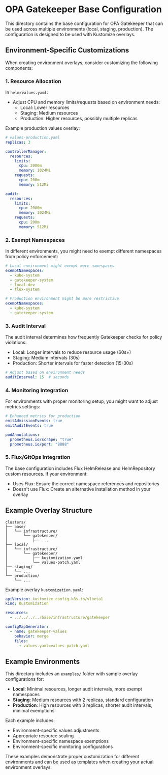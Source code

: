 # OPA Gatekeeper Base Configuration

This directory contains the base configuration for OPA Gatekeeper that can be used across multiple environments (local, staging, production). The configuration is designed to be used with Kustomize overlays.

## Environment-Specific Customizations

When creating environment overlays, consider customizing the following components:

### 1. Resource Allocation

In `helm/values.yaml`:
- Adjust CPU and memory limits/requests based on environment needs:
  - Local: Lower resources
  - Staging: Medium resources
  - Production: Higher resources, possibly multiple replicas

Example production values overlay:
```yaml
# values-production.yaml
replicas: 3

controllerManager:
  resources:
    limits:
      cpu: 2000m
      memory: 1024Mi
    requests:
      cpu: 200m
      memory: 512Mi

audit:
  resources:
    limits:
      cpu: 2000m
      memory: 1024Mi
    requests:
      cpu: 200m
      memory: 512Mi
```

### 2. Exempt Namespaces

In different environments, you might need to exempt different namespaces from policy enforcement:

```yaml
# Local environment might exempt more namespaces
exemptNamespaces:
  - kube-system
  - gatekeeper-system
  - local-dev
  - flux-system

# Production environment might be more restrictive
exemptNamespaces:
  - kube-system
  - gatekeeper-system
```

### 3. Audit Interval

The audit interval determines how frequently Gatekeeper checks for policy violations:
- Local: Longer intervals to reduce resource usage (60s+)
- Staging: Medium intervals (30s)
- Production: Shorter intervals for faster detection (15-30s)

```yaml
# Adjust based on environment needs
auditInterval: 15  # seconds
```

### 4. Monitoring Integration

For environments with proper monitoring setup, you might want to adjust metrics settings:

```yaml
# Enhanced metrics for production
emitAdmissionEvents: true
emitAuditEvents: true

podAnnotations:
  prometheus.io/scrape: "true"
  prometheus.io/port: "8888"
```

### 5. Flux/GitOps Integration

The base configuration includes Flux HelmRelease and HelmRepository custom resources. If your environment:
- Uses Flux: Ensure the correct namespace references and repositories
- Doesn't use Flux: Create an alternative installation method in your overlay

## Example Overlay Structure

```
clusters/
├── base/
│   └── infrastructure/
│       └── gatekeeper/
│           ├── ...
├── local/
│   └── infrastructure/
│       └── gatekeeper/
│           ├── kustomization.yaml
│           └── values-patch.yaml
├── staging/
│   └── ...
└── production/
    └── ...
```

Example overlay `kustomization.yaml`:
```yaml
apiVersion: kustomize.config.k8s.io/v1beta1
kind: Kustomization

resources:
  - ../../../../base/infrastructure/gatekeeper

configMapGenerator:
  - name: gatekeeper-values
    behavior: merge
    files:
      - values.yaml=values-patch.yaml
```

## Example Environments

This directory includes an `examples/` folder with sample overlay configurations for:
- **Local**: Minimal resources, longer audit intervals, more exempt namespaces
- **Staging**: Medium resources with 2 replicas, standard configuration
- **Production**: High resources with 3 replicas, shorter audit intervals, minimal exemptions

Each example includes:
- Environment-specific values adjustments
- Appropriate resource scaling
- Environment-specific namespace exemptions
- Environment-specific monitoring configurations

These examples demonstrate proper customization for different environments and can be used
as templates when creating your actual environment overlays.
